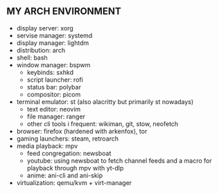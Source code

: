 ## MY ARCH ENVIRONMENT
- display server: xorg
- servise manager: systemd
- display manager: lightdm
- distribution: arch
- shell: bash
- window manager: bspwm 
    - keybinds: sxhkd
    - script launcher: rofi
    - status bar: polybar
    - compositor: picom
- terminal emulator: st (also alacritty but primarily st nowadays)
    - text editor: neovim 
    - file manager: ranger
    - other cli tools i frequent: wikiman, git, stow, neofetch
- browser: firefox (hardened with arkenfox), tor 
- gaming launchers: steam, retroarch
- media playback: mpv
    - feed congregation: newsboat
    - youtube: using newsboat to fetch channel feeds and a macro for playback through mpv with yt-dlp
    - anime: ani-cli and ani-skip
- virtualization: qemu/kvm + virt-manager
